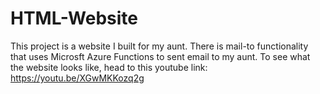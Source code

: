 # HTML-Website
This project is a website I built for my aunt.
There is mail-to functionality that uses Microsft Azure Functions to sent email to my aunt. 
To see what the website looks like, head to this youtube link: https://youtu.be/XGwMKKozq2g
